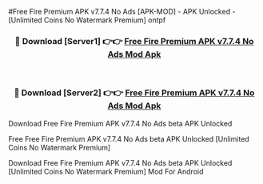#Free Fire Premium APK v7.7.4 No Ads [APK-MOD] - APK Unlocked - [Unlimited Coins No Watermark Premium] ontpf



<div align="center">

<h3>🔴 Download [Server1] 👉👉 <a href="https://momento.my/?title=Free_Fire_Premium_APK_v7.7.4_No_Ads">Free Fire Premium APK v7.7.4 No Ads Mod Apk</a></h3><br>

<h3>🔴 Download [Server2] 👉👉 <a href="https://momento.my/?title=Free_Fire_Premium_APK_v7.7.4_No_Ads">Free Fire Premium APK v7.7.4 No Ads Mod Apk</a></h3>
</div>



Download Free Fire Premium APK v7.7.4 No Ads beta APK Unlocked

Free Free Fire Premium APK v7.7.4 No Ads beta APK Unlocked [Unlimited Coins No Watermark Premium]

Download Free Fire Premium APK v7.7.4 No Ads beta APK Unlocked [Unlimited Coins No Watermark Premium] Mod For Android
